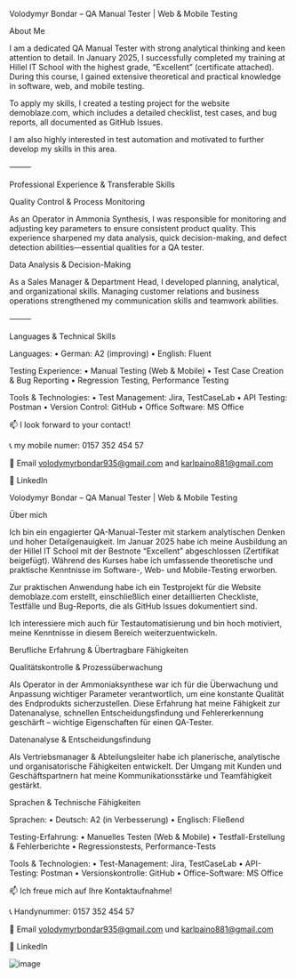Volodymyr Bondar – QA Manual Tester | Web & Mobile Testing

About Me

I am a dedicated QA Manual Tester with strong analytical thinking and keen attention to detail. In January 2025, I successfully completed my training at Hillel IT School with the highest grade, “Excellent” (certificate attached). During this course, I gained extensive theoretical and practical knowledge in software, web, and mobile testing.

To apply my skills, I created a testing project for the website demoblaze.com, which includes a detailed checklist, test cases, and bug reports, all documented as GitHub Issues.

I am also highly interested in test automation and motivated to further develop my skills in this area.

⸻

Professional Experience & Transferable Skills

Quality Control & Process Monitoring

As an Operator in Ammonia Synthesis, I was responsible for monitoring and adjusting key parameters to ensure consistent product quality. This experience sharpened my data analysis, quick decision-making, and defect detection abilities—essential qualities for a QA tester.

Data Analysis & Decision-Making

As a Sales Manager & Department Head, I developed planning, analytical, and organizational skills. Managing customer relations and business operations strengthened my communication skills and teamwork abilities.

⸻

Languages & Technical Skills

Languages:
	•	German: A2 (improving)
	•	English: Fluent

Testing Experience:
	•	Manual Testing (Web & Mobile)
	•	Test Case Creation & Bug Reporting
	•	Regression Testing, Performance Testing

Tools & Technologies:
	•	Test Management: Jira, TestCaseLab
	•	API Testing: Postman
	•	Version Control: GitHub
	•	Office Software: MS Office

  📫 I look forward to your contact!

📞 my mobile numer: 0157 352 454 57

📧 Email volodymyrbondar935@gmail.com and karlpaino881@gmail.com

🔗 LinkedIn

Volodymyr Bondar – QA Manual Tester | Web & Mobile Testing

Über mich

Ich bin ein engagierter QA-Manual-Tester mit starkem analytischen Denken und hoher Detailgenauigkeit. Im Januar 2025 habe ich meine Ausbildung an der Hillel IT School mit der Bestnote “Excellent” abgeschlossen (Zertifikat beigefügt). Während des Kurses habe ich umfassende theoretische und praktische Kenntnisse im Software-, Web- und Mobile-Testing erworben.

Zur praktischen Anwendung habe ich ein Testprojekt für die Website demoblaze.com erstellt, einschließlich einer detaillierten Checkliste, Testfälle und Bug-Reports, die als GitHub Issues dokumentiert sind.

Ich interessiere mich auch für Testautomatisierung und bin hoch motiviert, meine Kenntnisse in diesem Bereich weiterzuentwickeln.

Berufliche Erfahrung & Übertragbare Fähigkeiten

Qualitätskontrolle & Prozessüberwachung

Als Operator in der Ammoniaksynthese war ich für die Überwachung und Anpassung wichtiger Parameter verantwortlich, um eine konstante Qualität des Endprodukts sicherzustellen. Diese Erfahrung hat meine Fähigkeit zur Datenanalyse, schnellen Entscheidungsfindung und Fehlererkennung geschärft – wichtige Eigenschaften für einen QA-Tester.

Datenanalyse & Entscheidungsfindung

Als Vertriebsmanager & Abteilungsleiter habe ich planerische, analytische und organisatorische Fähigkeiten entwickelt. Der Umgang mit Kunden und Geschäftspartnern hat meine Kommunikationsstärke und Teamfähigkeit gestärkt.

Sprachen & Technische Fähigkeiten

Sprachen:
	•	Deutsch: A2 (in Verbesserung)
	•	Englisch: Fließend

Testing-Erfahrung:
	•	Manuelles Testen (Web & Mobile)
	•	Testfall-Erstellung & Fehlerberichte
	•	Regressionstests, Performance-Tests

Tools & Technologien:
	•	Test-Management: Jira, TestCaseLab
	•	API-Testing: Postman
	•	Versionskontrolle: GitHub
	•	Office-Software: MS Office

📫 Ich freue mich auf Ihre Kontaktaufnahme!


📞 Handynummer:  0157 352 454 57

📧 Email volodymyrbondar935@gmail.com und karlpaino881@gmail.com

🔗 LinkedIn

![image](https://github.com/user-attachments/assets/30718428-77da-462f-9087-5e5e80313dbb)


